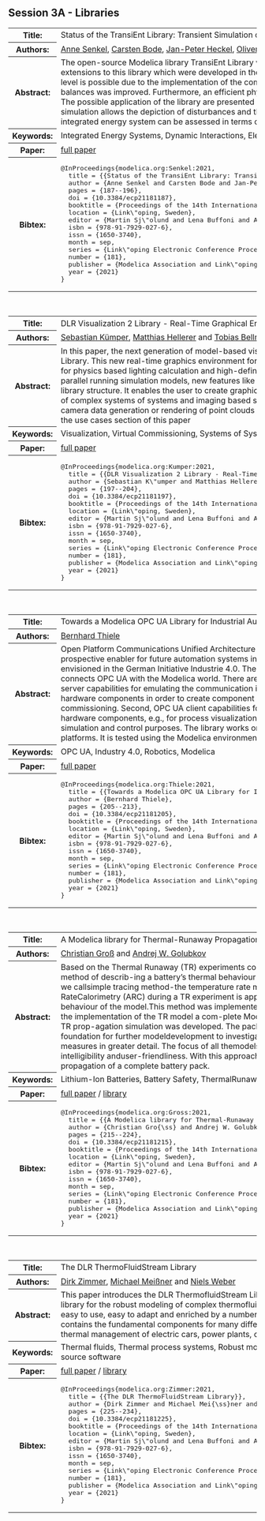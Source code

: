 ## Session 3A - Libraries
<table><tr><th>Title:</th>
<td>Status of the TransiEnt Library: Transient Simulation of Complex Integrated Energy Systems</td>
</tr>
<tr><th>Authors:</th>
<td>
<a href="/proceedings/authors/AnneSenkel">Anne Senkel</a>, <a href="/proceedings/authors/CarstenBode">Carsten Bode</a>, <a href="/proceedings/authors/Jan-PeterHeckel">Jan-Peter Heckel</a>, <a href="/proceedings/authors/OliverSchulting">Oliver Schülting</a>, <a href="/proceedings/authors/GerhardSchmitz">Gerhard Schmitz</a>, <a href="/proceedings/authors/ChristianBecker">Christian Becker</a> and <a href="/proceedings/authors/AlfonsKather">Alfons Kather</a></td>
</tr>
<tr><th>Abstract:</th>
<td>The open-source Modelica library TransiEnt Library was developed within the research project TransiEnt.EE. This paper presents two major extensions to this library which were developed in the follow-up research project ResiliEntEE. The modeling of the power sector on transmission grid level is possible due to the implementation of the complex bus voltage. In the gas sector, the efficiency of the computation of mass and energy balances was improved. Furthermore, an efficient physical pressure loss model was added that leads to more realistic results and faster simulations. The possible application of the library are presented in an exemplary simulation of an integrated energy system. It is shown that the dynamic simulation allows the depiction of disturbances and their possible consequences in coupled sectors. Thus, next to cost and CO2 emission, an integrated energy system can be assessed in terms of its resilience as well.</td></tr>
<tr><th>Keywords:</th>
<td>Integrated Energy Systems, Dynamic Interactions, Electricity, Gas, Heat, TransiEnt Library</td></tr>
<tr><th>Paper:</th>
<td><a href="https://doi.org/10.3384/ecp21181187">full paper</a></td>
</tr>
<tr><th>Bibtex:</th>
<td><pre>
@InProceedings{modelica.org:Senkel:2021,
  title = {{Status of the TransiEnt Library: Transient Simulation of Complex Integrated Energy Systems}},
  author = {Anne Senkel and Carsten Bode and Jan-Peter Heckel and Oliver Sch\&quot;ulting and Gerhard Schmitz and Christian Becker and Alfons Kather},
  pages = {187--196},
  doi = {10.3384/ecp21181187},
  booktitle = {Proceedings of the 14th International Modelica Conference},
  location = {Link\&quot;oping, Sweden},
  editor = {Martin Sj\&quot;olund and Lena Buffoni and Adrian Pop and Lennart Ochel},
  isbn = {978-91-7929-027-6},
  issn = {1650-3740},
  month = sep,
  series = {Link\&quot;oping Electronic Conference Proceedings},
  number = {181},
  publisher = {Modelica Association and Link\&quot;oping University Electronic Press},
  year = {2021}
}
</pre></td></tr>
</table><br>
<table><tr><th>Title:</th>
<td>DLR Visualization 2 Library - Real-Time Graphical Environments for Virtual Commissioning</td>
</tr>
<tr><th>Authors:</th>
<td>
<a href="/proceedings/authors/SebastianKumper">Sebastian Kümper</a>, <a href="/proceedings/authors/MatthiasHellerer">Matthias Hellerer</a> and <a href="/proceedings/authors/TobiasBellmann">Tobias Bellmann</a></td>
</tr>
<tr><th>Abstract:</th>
<td>In this paper, the next generation of model-based visu-
alization is introduced, the DLR Visualization 2 Library.
This new real-time graphics environment for Modelica is
equipped with a state of the art engine for physics based
lighting calculation and high-definition render quality, si-
multaneous visualization of parallel running simulation
models, new features like a modern streaming interface
and a new, cleaner library structure. It enables the user to
create graphical real-time environments for virtual com-
missioning of complex systems of systems and imaging
based sensors. Some applications, as for example depth-
camera data generation or rendering of point clouds or
vectorized flow visualization are demonstrated in the use
cases section of this paper</td></tr>
<tr><th>Keywords:</th>
<td>Visualization, Virtual Commissioning, Systems of Systems, Multi-Body</td></tr>
<tr><th>Paper:</th>
<td><a href="https://doi.org/10.3384/ecp21181197">full paper</a></td>
</tr>
<tr><th>Bibtex:</th>
<td><pre>
@InProceedings{modelica.org:Kumper:2021,
  title = {{DLR Visualization 2 Library - Real-Time Graphical Environments for Virtual Commissioning}},
  author = {Sebastian K\&quot;umper and Matthias Hellerer and Tobias Bellmann},
  pages = {197--204},
  doi = {10.3384/ecp21181197},
  booktitle = {Proceedings of the 14th International Modelica Conference},
  location = {Link\&quot;oping, Sweden},
  editor = {Martin Sj\&quot;olund and Lena Buffoni and Adrian Pop and Lennart Ochel},
  isbn = {978-91-7929-027-6},
  issn = {1650-3740},
  month = sep,
  series = {Link\&quot;oping Electronic Conference Proceedings},
  number = {181},
  publisher = {Modelica Association and Link\&quot;oping University Electronic Press},
  year = {2021}
}
</pre></td></tr>
</table><br>
<table><tr><th>Title:</th>
<td>Towards a Modelica OPC UA Library for Industrial Automation</td>
</tr>
<tr><th>Authors:</th>
<td>
<a href="/proceedings/authors/BernhardThiele">Bernhard Thiele</a></td>
</tr>
<tr><th>Abstract:</th>
<td>Open Platform Communications Unified Architecture (OPC UA) is often named as a prospective enabler for future automation systems integrations, as for example envisioned in the German Initiative Industrie 4.0. The DLR OPC UA Modelica library connects OPC UA with the Modelica world. There are two main goals: First, OPC UA server capabilities for emulating the communication interface of (physical) hardware components in order to create component simulations, e.g., for virtual commissioning. Second, OPC UA client capabilities for interacting with real-world hardware components, e.g., for process visualization and monitoring or interactive simulation and control purposes. The library works on Windows and Linux platforms. It is tested using the Modelica environments Dymola and OpenModelica.</td></tr>
<tr><th>Keywords:</th>
<td>OPC UA, Industry 4.0, Robotics, Modelica</td></tr>
<tr><th>Paper:</th>
<td><a href="https://doi.org/10.3384/ecp21181205">full paper</a></td>
</tr>
<tr><th>Bibtex:</th>
<td><pre>
@InProceedings{modelica.org:Thiele:2021,
  title = {{Towards a Modelica OPC UA Library for Industrial Automation}},
  author = {Bernhard Thiele},
  pages = {205--213},
  doi = {10.3384/ecp21181205},
  booktitle = {Proceedings of the 14th International Modelica Conference},
  location = {Link\&quot;oping, Sweden},
  editor = {Martin Sj\&quot;olund and Lena Buffoni and Adrian Pop and Lennart Ochel},
  isbn = {978-91-7929-027-6},
  issn = {1650-3740},
  month = sep,
  series = {Link\&quot;oping Electronic Conference Proceedings},
  number = {181},
  publisher = {Modelica Association and Link\&quot;oping University Electronic Press},
  year = {2021}
}
</pre></td></tr>
</table><br>
<table><tr><th>Title:</th>
<td>A Modelica library for Thermal-Runaway Propagation in Lithium-Ion Batteries</td>
</tr>
<tr><th>Authors:</th>
<td>
<a href="/proceedings/authors/ChristianGross">Christian Groß</a> and <a href="/proceedings/authors/AndrejW.Golubkov">Andrej W. Golubkov</a></td>
</tr>
<tr><th>Abstract:</th>
<td>Based  on  the  Thermal  Runaway  (TR)  experiments  con-ducted  in  our  laboratory  a  simple  method  of  describ-ing  a  battery’s  thermal  behaviour  was  developed.Inthe  approach  -  which  we  callsimple tracing method-the temperature rate measurement from Accelerating RateCalorimetry  (ARC)  during  a  TR  experiment  is  approxi-mated to determine the thermal behaviour of the model.This method was implemented in Modelica using Dymola.Alongside  the  implementation  of  the  TR  model  a  com-plete Modelica package with useful models for TR prop-agation  simulation  was  developed.   The  package  called“BatterySafety”serves as a foundation for further modeldevelopment to investigate TR propagation and physicalcounter measures in greater detail.   The focus of all themodels in the package was efficiency,  intelligibility anduser-friendliness. With this approach we are able to simu-late TR propagation of a complete battery pack.</td></tr>
<tr><th>Keywords:</th>
<td>Lithium-Ion Batteries, Battery Safety, ThermalRunaway, Thermal Runaway Propagation</td></tr>
<tr><th>Paper:</th>
<td><a href="https://doi.org/10.3384/ecp21181215">full paper</a> / <a href="/proceedings/attachments/46_BatterySafety.zip">library</a></td>
</tr>
<tr><th>Bibtex:</th>
<td><pre>
@InProceedings{modelica.org:Gross:2021,
  title = {{A Modelica library for Thermal-Runaway Propagation in Lithium-Ion Batteries}},
  author = {Christian Gro{\ss} and Andrej W. Golubkov},
  pages = {215--224},
  doi = {10.3384/ecp21181215},
  booktitle = {Proceedings of the 14th International Modelica Conference},
  location = {Link\&quot;oping, Sweden},
  editor = {Martin Sj\&quot;olund and Lena Buffoni and Adrian Pop and Lennart Ochel},
  isbn = {978-91-7929-027-6},
  issn = {1650-3740},
  month = sep,
  series = {Link\&quot;oping Electronic Conference Proceedings},
  number = {181},
  publisher = {Modelica Association and Link\&quot;oping University Electronic Press},
  year = {2021}
}
</pre></td></tr>
</table><br>
<table><tr><th>Title:</th>
<td>The DLR ThermoFluidStream Library</td>
</tr>
<tr><th>Authors:</th>
<td>
<a href="/proceedings/authors/DirkZimmer">Dirk Zimmer</a>, <a href="/proceedings/authors/MichaelMeissner">Michael Meißner</a> and <a href="/proceedings/authors/NielsWeber">Niels Weber</a></td>
</tr>
<tr><th>Abstract:</th>
<td>This paper introduces the DLR ThermofluidStream Library: a free open-source library for the robust modeling of complex thermofluid architectures. Designed to be easy to use, easy to adapt and enriched by a number of examples, this library contains the fundamental components for many different applications such as thermal management of electric cars, power plants, or building physics.</td></tr>
<tr><th>Keywords:</th>
<td>Thermal fluids, Thermal process systems, Robust modeling, Heat exchangers, Open source software</td></tr>
<tr><th>Paper:</th>
<td><a href="https://doi.org/10.3384/ecp21181225">full paper</a> / <a href="https://github.com/DLR-SR/ThermofluidStream">library</a></td>
</tr>
<tr><th>Bibtex:</th>
<td><pre>
@InProceedings{modelica.org:Zimmer:2021,
  title = {{The DLR ThermoFluidStream Library}},
  author = {Dirk Zimmer and Michael Mei{\ss}ner and Niels Weber},
  pages = {225--234},
  doi = {10.3384/ecp21181225},
  booktitle = {Proceedings of the 14th International Modelica Conference},
  location = {Link\&quot;oping, Sweden},
  editor = {Martin Sj\&quot;olund and Lena Buffoni and Adrian Pop and Lennart Ochel},
  isbn = {978-91-7929-027-6},
  issn = {1650-3740},
  month = sep,
  series = {Link\&quot;oping Electronic Conference Proceedings},
  number = {181},
  publisher = {Modelica Association and Link\&quot;oping University Electronic Press},
  year = {2021}
}
</pre></td></tr>
</table><br>
